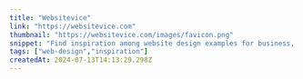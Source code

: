```yaml
---
title: "Websitevice"
link: "https://websitevice.com"
thumbnail: "https://websitevice.com/images/favicon.png"
snippet: "Find inspiration among website design examples for business, real estate, product, agency, education, ecommerce, personal and artist."
tags: ["web-design","inspiration"]
createdAt: 2024-07-13T14:13:29.298Z
---
```

